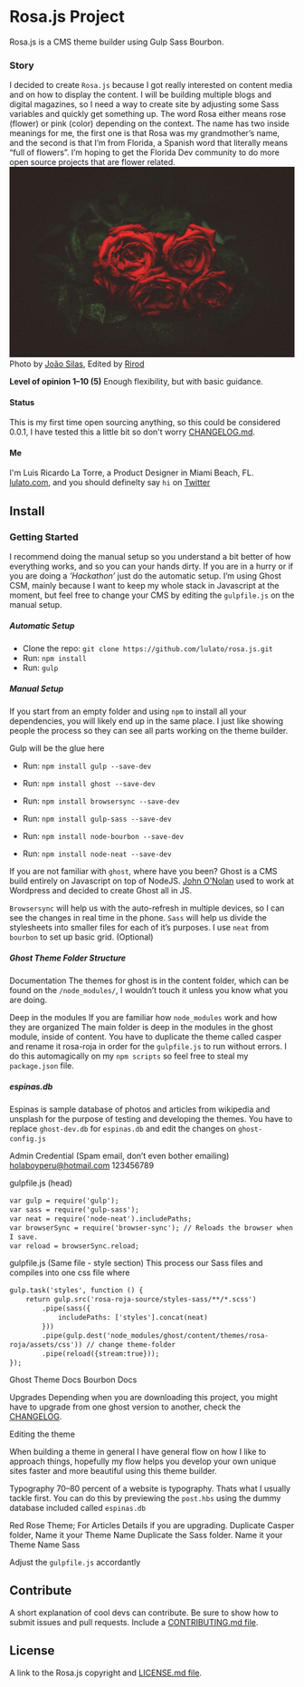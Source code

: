 # Rosa.js Project

Rosa.js is a CMS theme builder using Gulp Sass Bourbon.

### Story

I decided to create `Rosa.js` because I got really interested on content media and on how to display the content. I will be building multiple blogs and digital magazines, so I need a way to create site by adjusting some Sass variables and quickly get something up.  The word Rosa either means rose (flower) or pink (color) depending on the context. The name has two inside meanings for me, the first one is that Rosa was my grandmother’s name, and the second is that I’m from Florida,  a Spanish word that literally means “full of flowers”. I’m hoping to get the Florida Dev community to do more open source projects that are flower related.
![rosa-roja.js](https://raw.githubusercontent.com/lulato/rosa.js/master/rosa-roja-source/static-assets/rosa.js.jpeg)
Photo by [João Silas](https://unsplash.com/photos/Z5M06BfTTkc),
Edited by [Rirod](https://www.instagram.com/rirod180/)

**Level of opinion 1–10 (5)** 
Enough flexibility, but with basic guidance.

#### Status
This is my first time open sourcing anything, so this could be considered 0.0.1, I have tested this a little bit so don't worry [CHANGELOG.md](https://github.com/lulato/rosa.js/blob/master/CHANGELOG.md).

#### Me
I'm Luis Ricardo La Torre, a Product Designer in Miami Beach, FL. [lulato.com](http://lulato.com), and you should definelty say `hi` on [Twitter](https://twitter.com/TheLuisLaTorre)


## Install

### Getting Started
I recommend doing the manual setup so you understand a bit better of how everything works, and so you can your hands dirty. If you are in a hurry or if you are doing a *’Hackathon’* just do the automatic setup. I’m using Ghost CSM, mainly because I want to keep my whole stack in Javascript at the moment, but feel free to change your CMS by editing the `gulpfile.js` on the manual setup. 

##### Automatic Setup
- Clone the repo: `git clone https://github.com/lulato/rosa.js.git`
- Run: `npm install`
- Run: `gulp`


##### Manual Setup
If you start from an empty folder and using `npm` to install all your dependencies, you will likely end  up in the same place. I just like showing people the process so they can see all parts working on the theme builder.

Gulp will be the glue here
- Run: `npm install gulp --save-dev`
- Run: `npm install ghost --save-dev`
- Run: `npm install browsersync --save-dev`


- Run: `npm install gulp-sass --save-dev`
- Run: `npm install node-bourbon --save-dev`
- Run: `npm install node-neat --save-dev`

If you are not familiar with `ghost`, where have you been? Ghost is a CMS build entirely on Javascript on top of NodeJS. [John O'Nolan](https://github.com/JohnONolan) used to work at Wordpress and decided to create Ghost all in JS.

`Browsersync` will help us with the auto-refresh in multiple devices, so I can see the changes in real time in the phone.
`Sass` will help us divide the stylesheets into smaller files for each of it’s purposes. I use `neat` from `bourbon` to set up basic grid. (Optional)


##### Ghost Theme Folder Structure
Documentation
The themes for ghost is in the content folder, which can be found on the `/node_modules/`, I wouldn’t touch it unless you know what you are doing.

Deep in the modules
If you are familiar how  `node_modules` work and how they are organized The main folder is deep in the modules in the ghost module, inside of content. You have to duplicate the theme called casper and rename it rosa-roja in order for the `gulpfile.js` to run without errors. I do this automagically on my `npm scripts` so feel free to steal my `package.json` file. 

##### espinas.db
Espinas is sample database of photos and articles from wikipedia and unsplash for the purpose of testing and developing the themes.
You have to replace `ghost-dev.db` for `espinas.db`
and edit the changes on `ghost-config.js`

Admin Credential (Spam email, don’t even bother emailing)
holaboyperu@hotmail.com
123456789

gulpfile.js (head)

    var gulp = require('gulp');
    var sass = require('gulp-sass');
    var neat = require('node-neat').includePaths;
    var browserSync = require('browser-sync'); // Reloads the browser when I save.
    var reload = browserSync.reload;
    


gulpfile.js (Same file - style section)
This process our Sass files and compiles into one css file where 

    gulp.task('styles', function () {    
        return gulp.src('rosa-roja-source/styles-sass/**/*.scss')
            .pipe(sass({
                includePaths: ['styles'].concat(neat)
            }))
            .pipe(gulp.dest('node_modules/ghost/content/themes/rosa-roja/assets/css')) // change theme-folder
            .pipe(reload({stream:true}));
    });


Ghost Theme Docs
Bourbon Docs

Upgrades
Depending when you are downloading this project, you might have to upgrade from one ghost version to another, check the [CHANGELOG](https://github.com/lulato/rosa.js/blob/master/CHANGELOG.md).


Editing the theme

When building a theme in general I have general flow on how I like to approach things, hopefully my flow helps you develop your own unique sites faster and more beautiful using this theme builder.

Typography
70–80 percent of a website is typography. Thats what I usually tackle first. You can do this by previewing the `post.hbs` using the dummy database included called `espinas.db`

Red Rose Theme; For Articles
Details if you are upgrading.
Duplicate Casper folder, Name it your Theme Name 
Duplicate the Sass folder. Name it your Theme Name Sass

Adjust the `gulpfile.js` accordantly



## Contribute
A short explanation of cool devs can contribute. Be sure to show how to submit issues and pull requests. Include a [CONTRIBUTING.md file](https://github.com/lulato/rosa.js/blob/master/CONTRIBUTING.md).

## License
A link to the Rosa.js copyright and [LICENSE.md file](https://github.com/lulato/rosa.js/blob/master/LICENSE.md).